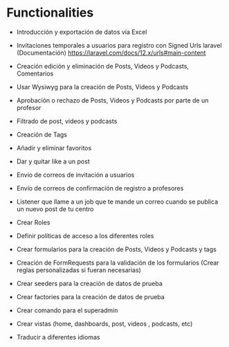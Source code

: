 # Functionalities

* Introducción y exportación de datos vía Excel

* Invitaciones temporales a usuarios para registro con Signed Urls laravel (Documentación) https://laravel.com/docs/12.x/urls#main-content

* Creación edición y eliminación de Posts, Videos y Podcasts, Comentarios

* Usar Wysiwyg para la creación de Posts, Videos y Podcasts 

* Aprobación o rechazo de Posts, Videos y Podcasts por parte de un profesor

* Filtrado de post, videos y podcasts 

* Creación de Tags

* Añadir y eliminar favoritos

* Dar y quitar like a un post

* Envío de correos de invitación a usuarios

* Envío de correos de confirmación de registro a profesores

* Listener que llame a un job que te mande un correo cuando se publica un nuevo post de tu centro

* Crear Roles

* Definir políticas de acceso a los diferentes roles 

* Crear formularios para la creación de Posts, Videos y Podcasts y tags

* Creación de FormRequests para la validación de los formularios (Crear reglas personalizadas si fueran necesarias)

* Crear seeders para la creación de datos de prueba

* Crear factories para la creación de datos de prueba

* Crear comando para el superadmin

* Crear vistas (home, dashboards, post, videos , podcasts, etc)

* Traducir a diferentes idiomas





